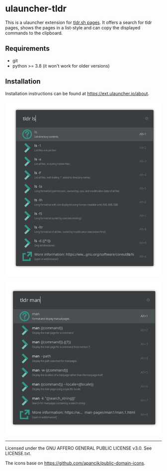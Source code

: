 # ulauncher-tldr

This is a ulauncher extension for [tldr.sh pages](https://tldr.sh/). It offers a search for tldr pages, shows the pages
in a list-style and can copy the displayed commands to the clipboard.

## Requirements 

* git
* python >= 3.8 (it won't work for older versions)

## Installation

Installation instructions can be found at https://ext.ulauncher.io/about. 

![tldr ls](https://github.com/dhelmr/ulauncher-tldr/blob/master/doc/screenshot_ls.png?raw=true)

![tldr man](https://github.com/dhelmr/ulauncher-tldr/blob/master/doc/screenshot_man.png?raw=true)

---

Licensed under the GNU AFFERO GENERAL PUBLIC LICENSE v3.0. See LICENSE.txt.

The icons base on https://github.com/apancik/public-domain-icons.
